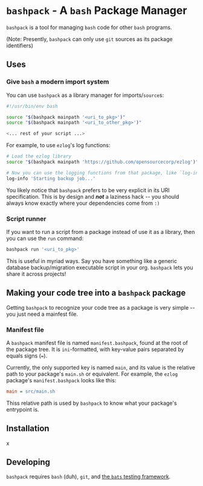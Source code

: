 # `bashpack` - A `bash` Package Manager

`bashpack` is a tool for managing `bash` code for other `bash` programs.

(Note: Presently, `bashpack` can only use `git` sources as its package
identifiers)

## Uses

### Give `bash` a modern import system

You can use `bashpack` as a library manager for imports/`source`s:

```bash
#!/usr/bin/env bash

source "$(bashpack mainpath '<uri_to_pkg>')"
source "$(bashpack mainpath '<uri_to_other_pkg>')"

<... rest of your script ...>
```

For example, to use `ezlog`'s log functions:

```bash
# Load the ezlog library
source "$(bashpack mainpath 'https://github.com/opensourcecorp/ezlog')"

# Now you can use the logging functions from that package, like `log-info`
log-info 'Starting backup job...'
```

You likely notice that `bashpack` prefers to be very explicit in its URI
specification. This is by design and ***not*** a laziness hack -- you should
always know exactly where your dependencies come from `:)`

### Script runner

If you want to run a script from a package instead of use it as a library, then
you can use the `run` command:

```bash
bashpack run '<uri_to_pkg>'
```

This is useful in myriad ways. Say you have something like a generic database
backup/migration executable script in your org. `bashpack` lets you share it
across projects!

## Making your code tree into a `bashpack` package

Getting `bashpack` to recognize your code tree as a package is very simple --
you just need a mainfest file.

### Manifest file

A `bashpack` manifest file is named `manifest.bashpack`, found at the root of
the package tree. It is `ini`-formatted, with key-value pairs separated by
equals signs (`=`).

Currently, the only supported key is named `main`, and its value is the relative
path to your package's `main.sh` or equivalent. For example, the `ezlog`
package's `manifest.bashpack` looks like this:

```ini
main = src/main.sh
```

Thiss relative path is used by `bashpack` to know what your package's entrypoint
is.

## Installation

x

## Developing

`bashpack` requires `bash` (duh), `git`, and [the `bats` testing
framework](https://github.com/bats-core/bats-core).

